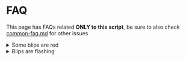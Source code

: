 # FAQ

This page has FAQs related **ONLY to this script**, be sure to also check [common-faq.md](../jaksams-scripts/common-faq.md "mention") for other issues

<details>

<summary>Some blips are red</summary>

If some blips are red, is probably because one of your other scripts has a file named `minimap.gfx`

Delete that file and restart the server

</details>

<details>

<summary>Blips are flashing</summary>

If the blips on the map are flashing, it's because you have more than 99 blips

Unfortunately GTA 5 doesn't support more than 99 blips, so the only way to fix it is reducing the blips count

_Note: If you give to more blips the **same** name and the **same** sprite, they will group together_

</details>
